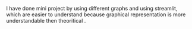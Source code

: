 I have done mini project by using different graphs and using streamlit, which are easier to understand because graphical representation is more understandable then theoritical .
